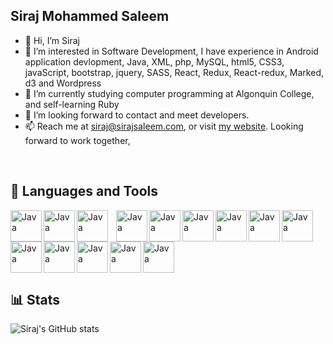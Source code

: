 ## Siraj Mohammed Saleem
- 👋 Hi, I’m Siraj
- 👀 I’m interested in Software Development, I have experience in Android application devlopment, Java, XML, php, MySQL, html5, CSS3, javaScript, bootstrap, jquery, SASS, React, Redux, React-redux, Marked, d3 and Wordpress
- :school: I’m currently studying computer programming at Algonquin College, and self-learning Ruby
- 💞️ I’m looking forward to contact and meet developers.
- 📫 Reach me at siraj@sirajsaleem.com, or visit <a href="https://www.sirajsaleem.com">my website</a>. Looking forward to work together,
<br/>

## :robot: Languages and Tools

<img align="left" alt="Java" width="50px" src="https://cdn.jsdelivr.net/gh/devicons/devicon/icons/java/java-original-wordmark.svg"/>
<img align="left" alt="Java" width="50px" src="https://cdn.jsdelivr.net/gh/devicons/devicon/icons/mysql/mysql-original-wordmark.svg"/>    <img align="left" alt="Java" width="50px" style="padding-right:10px;" src="https://cdn.jsdelivr.net/gh/devicons/devicon/icons/html5/html5-original.svg"/>
<img align="left" alt="Java" width="50px" src="https://cdn.jsdelivr.net/gh/devicons/devicon/icons/css3/css3-original.svg"/>
<img align="left" alt="Java" width="50px" src="https://cdn.jsdelivr.net/gh/devicons/devicon/icons/javascript/javascript-original.svg"/>
<img align="left" alt="Java" width="50px" src="https://cdn.jsdelivr.net/gh/devicons/devicon/icons/php/php-original.svg"/>
<img align="left" alt="Java" width="50px" src="https://cdn.jsdelivr.net/gh/devicons/devicon/icons/android/android-original.svg"/>
<img align="left" alt="Java" width="50px" src="https://cdn.jsdelivr.net/gh/devicons/devicon/icons/mongodb/mongodb-original-wordmark.svg"/>
<img align="left" alt="Java" width="50px" src="https://cdn.jsdelivr.net/gh/devicons/devicon/icons/bootstrap/bootstrap-original.svg"/>
<img align="left" alt="Java" width="50px" src="https://cdn.jsdelivr.net/gh/devicons/devicon/icons/jquery/jquery-original.svg"/>
<img align="left" alt="Java" width="50px" src="https://cdn.jsdelivr.net/gh/devicons/devicon/icons/react/react-original.svg"/>
<img align="left" alt="Java" width="50px" src="https://cdn.jsdelivr.net/gh/devicons/devicon/icons/d3js/d3js-original.svg"/>
<img align="left" alt="Java" width="50px" src="https://cdn.jsdelivr.net/gh/devicons/devicon/icons/sass/sass-original.svg"/>
<img alt="Java" width="50px" src="https://cdn.jsdelivr.net/gh/devicons/devicon/icons/ruby/ruby-original.svg"/>
<br/>

 ## :bar_chart: Stats

 ![Siraj's GitHub stats](https://github-readme-stats.vercel.app/api?username=sirajms5&show_icons=true&theme=gruvbox)

<!---
sirajms5/sirajms5 is a ✨ special ✨ repository because its `README.md` (this file) appears on your GitHub profile.
You can click the Preview link to take a look at your changes.
--->
